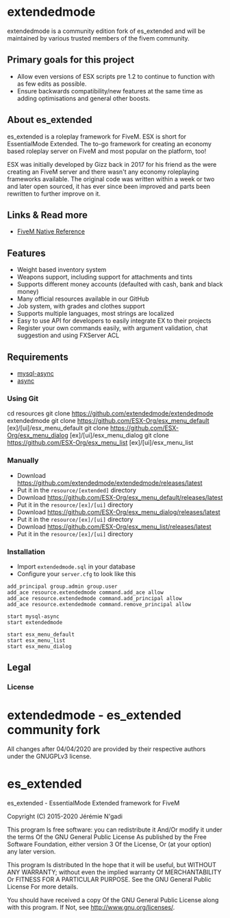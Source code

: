 # extendedmode
extendedmode is a community edition fork of es_extended and will be maintained by various trusted members of the fivem community.

## Primary goals for this project
- Allow even versions of ESX scripts pre 1.2 to continue to function with as few edits as possible.
- Ensure backwards compatibility/new features at the same time as adding optimisations and general other boosts.



## About es_extended
es_extended is a roleplay framework for FiveM. ESX is short for EssentialMode Extended. The to-go framework for creating an economy based roleplay server on FiveM and most popular on the platform, too!

ESX was initially developed by Gizz back in 2017 for his friend as the were creating an FiveM server and there wasn't any economy roleplaying frameworks available. The original code was written within a week or two and later open sourced, it has ever since been improved and parts been rewritten to further improve on it.

## Links & Read more

- [FiveM Native Reference](https://runtime.fivem.net/doc/reference.html)

## Features

- Weight based inventory system
- Weapons support, including support for attachments and tints
- Supports different money accounts (defaulted with cash, bank and black money)
- Many official resources available in our GitHub
- Job system, with grades and clothes support
- Supports multiple languages, most strings are localized
- Easy to use API for developers to easily integrate EX to their projects
- Register your own commands easily, with argument validation, chat suggestion and using FXServer ACL

## Requirements

- [mysql-async](https://github.com/brouznouf/fivem-mysql-async)
- [async](https://github.com/ESX-Org/async)

### Using Git

cd resources
git clone https://github.com/extendedmode/extendedmode extendedmode
git clone https://github.com/ESX-Org/esx_menu_default [ex]/[ui]/esx_menu_default
git clone https://github.com/ESX-Org/esx_menu_dialog [ex]/[ui]/esx_menu_dialog
git clone https://github.com/ESX-Org/esx_menu_list [ex]/[ui]/esx_menu_list


### Manually

- Download https://github.com/extendedmode/extendedmode/releases/latest
- Put it in the `resource/[extended]` directory
- Download https://github.com/ESX-Org/esx_menu_default/releases/latest
- Put it in the `resource/[ex]/[ui]` directory
- Download https://github.com/ESX-Org/esx_menu_dialog/releases/latest
- Put it in the `resource/[ex]/[ui]` directory
- Download https://github.com/ESX-Org/esx_menu_list/releases/latest
- Put it in the `resource/[ex]/[ui]` directory

### Installation

- Import `extendedmode.sql` in your database
- Configure your `server.cfg` to look like this

```
add_principal group.admin group.user
add_ace resource.extendedmode command.add_ace allow
add_ace resource.extendedmode command.add_principal allow
add_ace resource.extendedmode command.remove_principal allow

start mysql-async
start extendedmode

start esx_menu_default
start esx_menu_list
start esx_menu_dialog
```



## Legal

### License

# extendedmode - es_extended community fork

All changes after 04/04/2020 are provided by their respective authors under the GNUGPLv3 license.

# es_extended
es_extended - EssentialMode Extended framework for FiveM

Copyright (C) 2015-2020 Jérémie N'gadi

This program Is free software: you can redistribute it And/Or modify it under the terms Of the GNU General Public License As published by the Free Software Foundation, either version 3 Of the License, Or (at your option) any later version.

This program Is distributed In the hope that it will be useful, but WITHOUT ANY WARRANTY; without even the implied warranty Of MERCHANTABILITY Or FITNESS FOR A PARTICULAR PURPOSE. See the GNU General Public License For more details.

You should have received a copy Of the GNU General Public License along with this program. If Not, see http://www.gnu.org/licenses/.
